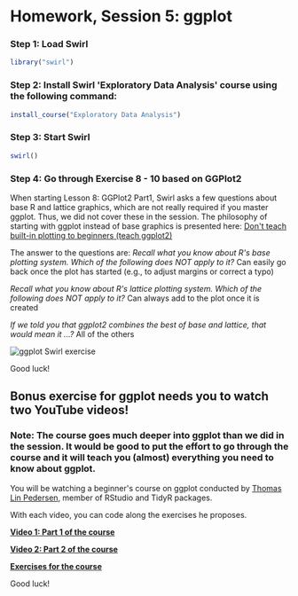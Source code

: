 Homework, Session 5: ggplot
================

### Step 1: Load Swirl

``` r
library("swirl")
```

### Step 2: Install Swirl 'Exploratory Data Analysis' course using the following command:

``` r
install_course("Exploratory Data Analysis")
```

### Step 3: Start Swirl

``` r
swirl()
```

### Step 4: Go through Exercise 8 - 10 based on GGPlot2 

When starting Lesson 8: GGPlot2 Part1, Swirl asks a few questions about base R and lattice graphics, which are not really required if you master ggplot. Thus, we did not cover these in the session. The philosophy of starting with ggplot instead of base graphics is presented here: [Don't teach built-in plotting to beginners (teach ggplot2)](http://varianceexplained.org/r/teach_ggplot2_to_beginners/)

The answer to the questions are:
*Recall what you know about R's base plotting system. Which of the following does NOT apply to it?*
Can easily go back once the plot has started (e.g., to adjust margins or correct a typo)

*Recall what you know about R's lattice plotting system. Which of the following does NOT apply to it?*
Can always add to the plot once it is created

*If we told you that ggplot2 combines the best of base and lattice, that would mean it ...?*
All of the others

![ggplot Swirl exercise](https://github.com/sumeetpalsingh/R_course/blob/master/images/ggplot_Swirl.png "ggplot exercise")
 

Good luck!


Bonus exercise for ggplot needs you to watch two YouTube videos!
-----

### Note: The course goes much deeper into ggplot than we did in the session. It would be good to put the effort to go through the course and it will teach you (almost) everything you need to know about ggplot.  

You will be watching a beginner's course on ggplot conducted by [Thomas Lin Pedersen](https://github.com/thomasp85), member of RStudio and TidyR packages.

With each video, you can code along the exercises he proposes.

[**Video 1: Part 1 of the course**](https://www.youtube.com/watch?v=h29g21z0a68)

[**Video 2: Part 2 of the course**](https://www.youtube.com/watch?v=0m4yywqNPVY)

[**Exercises for the course**](http://htmlpreview.github.io/?)

Good luck!

